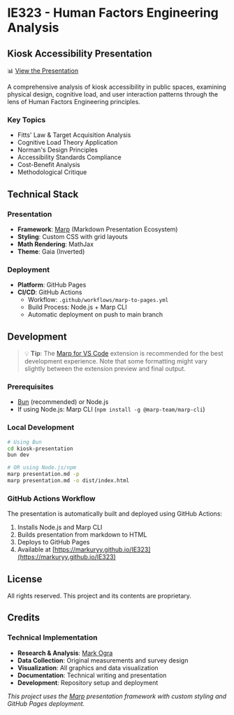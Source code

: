# IE323 - Human Factors Engineering Analysis

## Kiosk Accessibility Presentation
📊 [View the Presentation](https://markuryy.github.io/IE323)

A comprehensive analysis of kiosk accessibility in public spaces, examining physical design, cognitive load, and user interaction patterns through the lens of Human Factors Engineering principles.

### Key Topics
- Fitts' Law & Target Acquisition Analysis
- Cognitive Load Theory Application
- Norman's Design Principles
- Accessibility Standards Compliance
- Cost-Benefit Analysis
- Methodological Critique


## Technical Stack

### Presentation
- **Framework**: [Marp](https://marp.app/) (Markdown Presentation Ecosystem)
- **Styling**: Custom CSS with grid layouts
- **Math Rendering**: MathJax
- **Theme**: Gaia (Inverted)

### Deployment
- **Platform**: GitHub Pages
- **CI/CD**: GitHub Actions
  - Workflow: `.github/workflows/marp-to-pages.yml`
  - Build Process: Node.js + Marp CLI
  - Automatic deployment on push to main branch

## Development

> 💡 **Tip**: The [Marp for VS Code](https://marketplace.visualstudio.com/items?itemName=marp-team.marp-vscode) extension is recommended for the best development experience. Note that some formatting might vary slightly between the extension preview and final output.

### Prerequisites
- [Bun](https://bun.sh/) (recommended) or Node.js
- If using Node.js: Marp CLI (`npm install -g @marp-team/marp-cli`)

### Local Development
```bash
# Using Bun
cd kiosk-presentation
bun dev

# OR using Node.js/npm
marp presentation.md -p
marp presentation.md -o dist/index.html
```

### GitHub Actions Workflow
The presentation is automatically built and deployed using GitHub Actions:
1. Installs Node.js and Marp CLI
2. Builds presentation from markdown to HTML
3. Deploys to GitHub Pages
4. Available at [https://markuryy.github.io/IE323](https://markuryy.github.io/IE323)

## License
All rights reserved. This project and its contents are proprietary.

## Credits

### Technical Implementation
- **Research & Analysis**: [Mark Ogra](https://markury.dev)
- **Data Collection**: Original measurements and survey design
- **Visualization**: All graphics and data visualization
- **Documentation**: Technical writing and presentation
- **Development**: Repository setup and deployment

*This project uses the [Marp](https://marp.app/) presentation framework with custom styling and GitHub Pages deployment.*